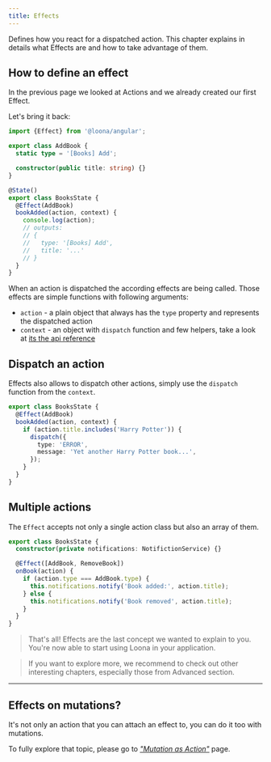 ```yaml
---
title: Effects
---
```


Defines how you react for a dispatched action. This chapter explains in details what Effects are and how to take advantage of them.

## How to define an effect

In the previous page we looked at Actions and we already created our first Effect.

Let's bring it back:

```typescript
import {Effect} from '@loona/angular';

export class AddBook {
  static type = '[Books] Add';

  constructor(public title: string) {}
}

@State()
export class BooksState {
  @Effect(AddBook)
  bookAdded(action, context) {
    console.log(action);
    // outputs:
    // {
    //   type: '[Books] Add',
    //   title: '...'
    // }
  }
}
```

When an action is dispatched the according effects are being called. Those effects are simple functions with following arguments:

- `action` - a plain object that always has the `type` property and represents the dispatched action
- `context` - an object with `dispatch` function and few helpers, take a look at [its the api reference](../api/effect-context)

## Dispatch an action

Effects also allows to dispatch other actions, simply use the `dispatch` function from the `context`.

```typescript
export class BooksState {
  @Effect(AddBook)
  bookAdded(action, context) {
    if (action.title.includes('Harry Potter')) {
      dispatch({
        type: 'ERROR',
        message: 'Yet another Harry Potter book...',
      });
    }
  }
}
```

## Multiple actions

The `Effect` accepts not only a single action class but also an array of them.

```typescript
export class BooksState {
  constructor(private notifications: NotifictionService) {}

  @Effect([AddBook, RemoveBook])
  onBook(action) {
    if (action.type === AddBook.type) {
      this.notifications.notify('Book added:', action.title);
    } else {
      this.notifications.notify('Book removed', action.title);
    }
  }
}
```

> That's all! Effects are the last concept we wanted to explain to you. You're now able to start using Loona in your application.

> If you want to explore more, we recommend to check out other interesting chapters, especially those from Advanced section.

---

## Effects on mutations?

It's not only an action that you can attach an effect to, you can do it too with mutations.

To fully explore that topic, please go to [_"Mutation as Action"_](../advanced/mutation-as-action) page.
